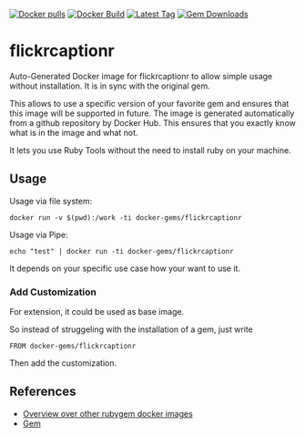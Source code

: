 [![Docker pulls](https://img.shields.io/docker/pulls/rubygem/flickrcaptionr.svg)](https://hub.docker.com/r/rubygem/flickrcaptionr/)
[![Docker Build](https://img.shields.io/docker/automated/rubygem/flickrcaptionr.svg)](https://hub.docker.com/r/rubygem/flickrcaptionr/)
[![Latest Tag](https://img.shields.io/github/tag/docker-rubygem/flickrcaptionr.svg)](https://hub.docker.com/r/rubygem/flickrcaptionr/)
[![Gem Downloads](https://img.shields.io/gem/dt/flickrcaptionr.svg)](https://rubygems.org/gems/flickrcaptionr/)
# flickrcaptionr

Auto-Generated Docker image for flickrcaptionr to allow simple usage without installation.
It is in sync with the original gem.

This allows to use a specific version of your favorite gem and ensures that this image will be supported in future.
The image is generated automatically from a github repository by Docker Hub.
This ensures that you exactly know what is in the image and what not.

It lets you use Ruby Tools without the need to install ruby on your machine.

## Usage

Usage via file system:

`docker run -v $(pwd):/work -ti docker-gems/flickrcaptionr`

Usage via Pipe:

`echo "test" | docker run -ti docker-gems/flickrcaptionr`

It depends on your specific use case how your want to use it.

### Add Customization

For extension, it could be used as base image.

So instead of struggeling with the installation of a gem, just write

`FROM docker-gems/flickrcaptionr`

Then add the customization.

## References

 - [Overview over other rubygem docker images](https://github.com/thinkbot/docker-rubygem)
 - [Gem](https://rubygems.org/gems/flickrcaptionr/)
